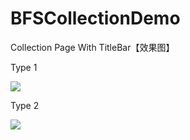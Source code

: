 # BFSCollectionDemo
Collection Page With TitleBar【效果图】

Type 1

![](https://github.com/BFsAlex/BFSCollectionDemo/blob/master/BFUIDemo/ShowResource/pic1.jpeg)

Type 2

![](https://github.com/BFsAlex/BFSCollectionDemo/blob/master/BFUIDemo/ShowResource/BFSCollectionDemo.jpeg)
